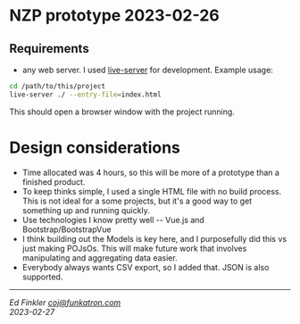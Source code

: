 # NZP prototype 2023-02-26

## Requirements

- any web server. I used [live-server](https://www.npmjs.com/package/live-server) for development.  Example usage:

```bash
cd /path/to/this/project
live-server ./ --entry-file=index.html
```

This should open a browser window with the project running.

# Design considerations

- Time allocated was 4 hours, so this will be more of a prototype than a finished product.
- To keep thinks simple, I used a single HTML file with no build process.  This is not ideal for a some projects, but it's a good way to get something up and running quickly.
- Use technologies I know pretty well -- Vue.js and Bootstrap/BootstrapVue
- I think building out the Models is key here, and I purposefully did this vs just making POJsOs. This will make future work that involves manipulating and aggregating data easier.
- Everybody always wants CSV export, so I added that. JSON is also supported.

---
_Ed Finkler <coj@funkatron.com>_    
_2023-02-27_
